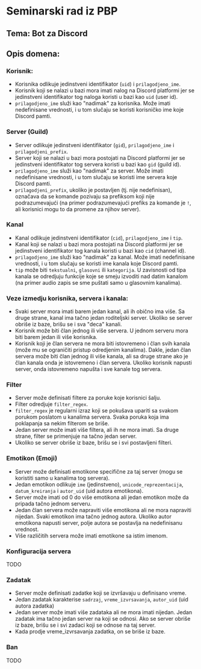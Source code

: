# Seminarski rad iz PBP

## Tema: Bot za Discord

## Opis domena:


### Korisnik:
- Korisnika odlikuje jedinstveni identifikator (``uid``) i ``prilagodjeno_ime``.
- Korisnik koji se nalazi u bazi mora imati nalog na Discord platformi jer se jedinstveni identifikator tog naloga koristi u bazi kao ``uid`` (user id).
- ``prilagodjeno_ime`` služi kao "nadimak" za korisnika. Može imati nedefinisane vrednosti, i u tom slučaju se koristi korisničko ime koje Discord pamti.

### Server (Guild)
- Server odlikuje jedinstveni identifikator (``gid``), ``prilagodjeno_ime`` i ``prilagodjeni_prefix``.
- Server koji se nalazi u bazi mora postojati na Discord platformi jer se jedinstveni identifikator tog servera koristi u bazi kao ``gid`` (guild id).
- ``prilagodjeno_ime`` služi kao "nadimak" za server. Može imati nedefinisane vrednosti, i u tom slučaju se koristi ime servera koje Discord pamti.
- ``prilagodjeni_prefix``, ukoliko je postavljen (tj. nije nedefinisan), označava da se komande pozivaju sa prefiksom koji nije podrazumevajući (na primer podrazumevajući prefiks za komande je ``!``, ali korisnici mogu to da promene za njihov server).

### Kanal
- Kanal odlikuje jedinstveni identifikator (``cid``), ``prilagodjeno_ime`` i ``tip``.
- Kanal koji se nalazi u bazi mora postojati na Discord platformi jer se jedinstveni identifikator tog kanala koristi u bazi kao ``cid`` (channel id).
- ``prilagodjeno_ime`` služi kao "nadimak" za kanal. Može imati nedefinisane vrednosti, i u tom slučaju se koristi ime kanala koje Discord pamti.
- ``tip`` može biti ``tekstualni``, ``glasovni`` ili ``kategorija``. U zavisnosti od tipa kanala se odredjuju funkcije koje se smeju izvoditi nad datim kanalom (na primer audio zapis se sme puštati samo u glasovnim kanalima).

### Veze izmedju korisnika, servera i kanala:
- Svaki server mora imati barem jedan kanal, ali ih obično ima više. Sa druge strane, kanal ima tačno jedan roditeljski server. Ukoliko se server obriše iz baze, brišu se i sva "deca" kanali.
- Korisnik može biti član jednog ili više servera. U jednom serveru mora biti barem jedan ili više korisnika.
- Korisnik koji je član servera ne mora biti istovremeno i član svih kanala (može mu se ograničiti pristup odredjenim kanalima). Dakle, jedan član servera može biti član jednog ili više kanala, ali sa druge strane ako je član kanala onda je istovremeno i član servera. Ukoliko korisnik napusti server, onda istovremeno napušta i sve kanale tog servera.

### Filter
- Server može definisati filtere za poruke koje korisnici šalju.
- Filter odredjuje ``filter_regex``.
- ``filter_regex`` je regularni izraz koji se pokušava upariti sa svakom porukom poslatom u kanalima servera. Svaka poruka koja ima poklapanja sa nekim filterom se briše.
- Jedan server može imati više filtera, ali ih ne mora imati. Sa druge strane, filter se primenjuje na tačno jedan server.
- Ukoliko se server obriše iz baze, brišu se i svi postavljeni filteri.

### Emotikon (Emoji)
- Server može definisati emotikone specifične za taj server (mogu se koristiti samo u kanalima tog servera).
- Jedan emotikon odlikuje ``ime`` (jedinstveno), ``unicode_reprezentacija``, ``datum_kreiranja`` i ``autor_uid`` (uid autora emotikona).
- Server može imati od 0 do više emotikona ali jedan emotikon može da pripada tačno jednom serveru.
- Jedan član servera može napraviti više emotikona ali ne mora napraviti nijedan. Svaki emotikon ima tačno jednog autora. Ukoliko autor emotikona napusti server, polje autora se postavlja na nedefinisanu vrednost.
- Više različitih servera može imati emotikone sa istim imenom.

### Konfiguracija servera

TODO

### Zadatak
- Server može definisati zadatke koji se izvršavaju u definisano vreme.
- Jedan zadatak karakterise ``sadrzaj``, ``vreme_izvrsavanja``, ``autor_uid`` (uid autora zadatka)
- Jedan server može imati više zadataka ali ne mora imati nijedan. Jedan zadatak ima tačno jedan server na koji se odnosi. Ako se server obriše iz baze, brišu se i svi zadaci koji se odnose na taj server.
- Kada prodje vreme_izvrsavanja zadatka, on se briše iz baze.

### Ban

TODO
